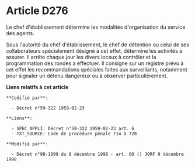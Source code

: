 # Article D276

Le chef d'établissement détermine les modalités d'organisation du service des agents.

Sous l'autorité du chef d'établissement, le chef de détention ou celui de ses collaborateurs spécialement désigné à cet
effet, détermine les activités à assurer. Il arrête chaque jour les divers locaux à contrôler et la programmation des rondes
à effectuer. Il consigne sur un registre prévu à cet effet les recommandations spéciales faites aux surveillants, notamment
pour signaler un détenu dangereux ou à observer particulièrement.

**Liens relatifs à cet article**

	**Codifié par**:

	  - Décret n°59-322 1959-02-23

	**Liens**:

	  - SPEC_APPLI: Décret n°59-322 1959-02-23 art. 6
	  - TXT_SOURCE: Code de procédure pénale 714 à 728

	**Modifié par**:

	  - Décret n°98-1099 du 8 décembre 1998 - art. 60 () JORF 9 décembre 1998
